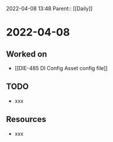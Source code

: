 2022-04-08 13:48
Parent:: [[Daily]]

# 2022-04-08

## Worked on

- [[DIE-485 DI Config Asset config file]]

## TODO

- xxx

## Resources

- xxx
